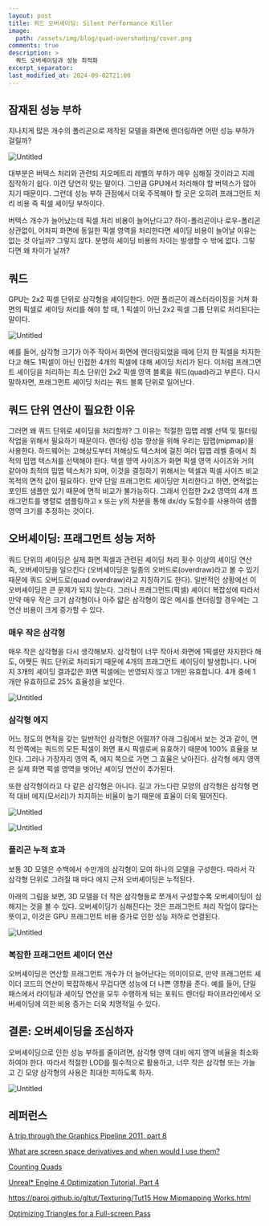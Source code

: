```yaml
---
layout: post
title: 쿼드 오버셰이딩: Silent Performance Killer
image: 
  path: /assets/img/blog/quad-overshading/cover.png
comments: true  
description: >
  쿼드 오버셰이딩과 성능 최적화
excerpt_separator:
last_modified_at: 2024-09-02T21:00
---
```


## 잠재된 성능 부하

지나치게 많은 개수의 폴리곤으로 제작된 모델을 화면에 렌더링하면 어떤 성능 부하가 걸릴까?

![Untitled](https://prod-files-secure.s3.us-west-2.amazonaws.com/6d9850d3-ef2b-4ddd-8fa3-36ab00ac65b9/cf878d8c-b9fa-4542-ae62-852660f00c30/Untitled.jpeg)

대부분은 버텍스 처리와 관련되 지오메트리 레벨의 부하가 매우 심해질 것이라고 지레 짐작하기 쉽다. 이건 당연히 맞는 말이다. 그만큼 GPU에서 처리해야 할 버텍스가 많아지기 때문이다. 그런데 성능 부하 관점에서 더욱 주목해야 할 곳은 오히려 프래그먼트 처리 비용 즉 픽셀 셰이딩 부하이다. 

버텍스 개수가 늘어났는데 픽셀 처리 비용이 늘어난다고? 하이-폴리곤이나 로우-폴리곤 상관없이, 어차피 화면에 동일한 픽셀 영역을 처리한다면 셰이딩 비용이 늘어날 이유는 없는 것 아닐까? 그렇지 않다. 분명히 셰이딩 비용의 차이는 발생할 수 밖에 없다. 그렇다면 왜 차이가 날까?

## 쿼드

GPU는 2x2 픽셀 단위로 삼각형을 셰이딩한다. 어떤 폴리곤이 래스터라이징을 거쳐 화면의 픽셀로 셰이딩 처리를 해야 할 때, 1 픽셀이 아닌 2x2 픽셀 그룹 단위로 처리된다는 말이다.

![Untitled](https://prod-files-secure.s3.us-west-2.amazonaws.com/6d9850d3-ef2b-4ddd-8fa3-36ab00ac65b9/3bddad44-cf67-4531-81ea-cf0a1be08399/Untitled.png)

예를 들어, 삼각형 크기가 아주 작아서 화면에 렌더링되었을 때에 단지 한 픽셀을 차지한다고 해도 1픽셀이 아닌 인접한 4개의 픽셀에 대해 셰이딩 처리가 된다. 이처럼 프래그먼트 셰이딩을 처리하는 최소 단위인 2x2 픽셀 영역 블록을 쿼드(quad)라고 부른다. 다시 말하자면, 프래그먼트 셰이딩 처리는 쿼드 블록 단위로 일어난다.

## 쿼드 단위 연산이 필요한 이유

그러면 왜 쿼드 단위로 셰이딩을 처리할까? 그 이유는 적절한 밉맵 레벨 선택 및 필터링 작업을 위해서 필요하기 때문이다. 렌더링 성능 향상을 위해 우리는 밉맵(mipmap)을 사용한다. 하드웨어는 고해상도부터 저해상도 텍스처에 걸친 여러 밉맵 레벨 중에서 최적의 밉맵 텍스처를 선택해야 한다. 텍셀 영역 사이즈가 화면 픽셀 영역 사이즈와 거의 같아야 최적의 밉맵 텍스처가 되며, 이것을 결정하기 위해서는 텍셀과 픽셀 사이즈 비교 목적의 면적 값이 필요하다. 만약 단일 프래그먼트 셰이딩만 처리한다고 하면, 면적없는 포인트 샘플만 있기 때문에 면적 비교가 불가능하다. 그래서 인접한 2x2 영역의 4개 프래그먼트를 병렬로 샘플링하고 x 또는 y의 차분을 통해 dx/dy 도함수를 사용하여 샘플 영역 크기를 추정하는 것이다.

## 오버셰이딩: 프래그먼트 성능 저하

쿼드 단위의 셰이딩은 실제 화면 픽셀과 관련된 셰이딩 처리 횟수 이상의 셰이딩 연산 즉, 오버셰이딩을 일으킨다 (오버셰이딩은 일종의 오버드로(overdraw)라고 볼 수 있기 때문에 쿼드 오버드로(quad overdraw)라고 지칭하기도 한다). 일반적인 상황에선 이 오버셰이딩은 큰 문제가 되지 않는다. 그러나 프래그먼트(픽셀) 셰이더 복잡성에 따라서 만약 매우 작은 크기 삼각형이나 아주 얇은 삼각형이 많은 메시를 렌더링할 경우에는 그 연산 비용이 크게 증가할 수 있다.

### 매우 작은 삼각형

매우 작은 삼각형을 다시 생각해보자. 삼각형이 너무 작아서 화면에 1픽셀만 차지한다 해도, 어쨋든 쿼드 단위로 처리되기 때문에 4개의 프래그먼트 셰이딩이 발생합니다. 나머지 3개의 셰이딩 결과값은 화면 픽셀에는 반영되지 않고 1개만 유효합니다. 4개 중에 1개만 유효하므로 25% 효율성을 보인다.

![Untitled](https://s3-us-west-2.amazonaws.com/secure.notion-static.com/b9dd6174-cb6e-4e8d-8075-7f7e9f065959/Untitled.png)

### 삼각형 에지

어느 정도의 면적을 갖는 일반적인 삼각형은 어떨까? 아래 그림에서 보는 것과 같이, 면적 안쪽에는 쿼드의 모든 픽셀이 화면 표시 픽셀로써 유효하기 때문에 100% 효율을 보인다. 그러나 가장자리 영역 즉, 에지 쪽으로 가면 그 효율은 낮아진다. 삼각형 에지 영역은 실제 화면 픽셀 영역을 벗어난 셰이딩 연산이 추가된다.

또한 삼각형이라고 다 같은 삼각형은 아니다. 길고 가느다란 모양의 삼각형은 삼각형 면적 대비 에지(모서리)가 차지하는 비율이 높기 때문에 효율이 더욱 떨어진다.

![Untitled](https://s3-us-west-2.amazonaws.com/secure.notion-static.com/423a55b3-599d-4f4b-843e-54a383c6ce6c/Untitled.png)

![Untitled](https://s3-us-west-2.amazonaws.com/secure.notion-static.com/7678b08d-f47a-414e-b7eb-c2d84f2e0d36/Untitled.png)

### 폴리곤 누적 효과

보통 3D 모델은 수백에서 수만개의 삼각형이 모여 하나의 모델을 구성한다. 따라서 각 삼각형 단위로 그려질 때 마다 에지 근처 오버셰이딩은 누적된다.

아래의 그림을 보면, 3D 모델을 더 작은 삼각형들로 쪼개서 구성할수록 오버셰이딩이 심해지는 것을 볼 수 있다. 오버셰이딩가 심해진다는 것은 프래그먼트 처리 작업이 많다는 뜻이고, 이것은 GPU 프래그먼트 비용 증가로 인한 성능 저하로 연결된다.

![Untitled](https://s3-us-west-2.amazonaws.com/secure.notion-static.com/3d32475b-9eb0-471b-b939-4746e349829f/Untitled.png)

### 복잡한 프래그먼트 셰이더 연산

오버셰이딩은 연산할 프래그먼트 개수가 더 늘어난다는 의미이므로, 만약 프래그먼트 셰이더 코드의 연산이 복잡하해서 무겁다면 성능에 더 나쁜 영향을 준다. 예를 들어, 단일 패스에서 라이팅과 셰이딩 연산을 모두 수행하게 되는 포워드 렌더링 파이프라인에서 오버셰이딩에 의한 비용 증가는 더욱 치명적일 수 있다.

## 결론: 오버셰이딩을 조심하자

오버셰이딩으로 인한 성능 부하를 줄이려면, 삼각형 영역 대비 에지 영역 비율을 최소화하여야 한다. 따라서 적절한 LOD를 필수적으로 활용하고, 너무 작은 삼각형 또는 가늘고 긴 모양 삼각형의 사용은 최대한 피하도록 하자.

![Untitled](https://prod-files-secure.s3.us-west-2.amazonaws.com/6d9850d3-ef2b-4ddd-8fa3-36ab00ac65b9/02655ad6-20ad-477e-8472-1d8ea5cad558/Untitled.png)

## 레퍼런스

[A trip through the Graphics Pipeline 2011, part 8](https://fgiesen.wordpress.com/2011/07/10/a-trip-through-the-graphics-pipeline-2011-part-8/)  

[What are screen space derivatives and when would I use them?](https://gamedev.stackexchange.com/questions/130888/what-are-screen-space-derivatives-and-when-would-i-use-them)  

[Counting Quads](https://blog.selfshadow.com/2012/11/12/counting-quads/)  

[Unreal* Engine 4 Optimization Tutorial, Part 4](https://www.intel.com/content/www/us/en/developer/articles/training/unreal-engine-4-optimization-tutorial-part-4.html)  

[https://paroj.github.io/gltut/Texturing/Tut15 How Mipmapping Works.html](https://paroj.github.io/gltut/Texturing/Tut15%20How%20Mipmapping%20Works.html)  

[Optimizing Triangles for a Full-screen Pass](https://wallisc.github.io/rendering/2021/04/18/Fullscreen-Pass.html)  